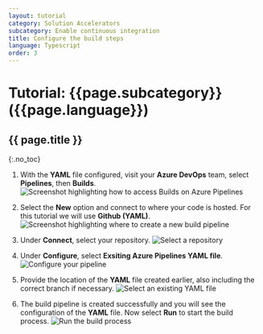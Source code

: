 ```yaml
---
layout: tutorial
category: Solution Accelerators
subcategory: Enable continuous integration
title: Configure the build steps
language: Typescript
order: 3
---
```


# Tutorial: {{page.subcategory}} ({{page.language}})
## {{ page.title }}
{:.no_toc}

1. With the **YAML** file configured, visit your **Azure DevOps** team, select **Pipelines**, then **Builds**.
![Screenshot highlighting how to access Builds on Azure Pipelines]({{site.baseurl}}/assets/images/pipelines-build.png)

1. Select the **New** option and connect to where your code is hosted. For this tutorial we will use **Github (YAML)**.
![Screenshot highlighting where to create a new build pipeline]({{site.baseurl}}/assets/images/configure-new-pipeline.png)

1. Under **Connect**, select your repository.
![Select a repository]({{site.baseurl}}/assets/images/select-repository.png)

1. Under **Configure**, select **Exsiting Azure Pipelines YAML file**.
![Configure your pipeline]({{site.baseurl}}/assets/images/configure-pipeline.png)

1. Provide the location of the **YAML** file created earlier, also including the correct branch if necessary.
![Select an existing YAML file]({{site.baseurl}}/assets/images/branch-path.png)

1. The build pipeline is created successfully and you will see the configuration of the **YAML** file. Now select **Run** to start the build process.
![Run the build process]({{site.baseurl}}/assets/images/run-build.png)